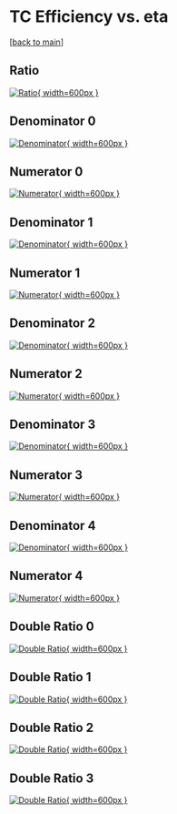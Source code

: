 # TC Efficiency vs. eta

[[back to main](./)]



## Ratio

[![Ratio](../mtv/var/TC_loweta_11_0_eff_eta.png){ width=600px }](../mtv/var/TC_loweta_11_0_eff_eta.pdf)

## Denominator 0

[![Denominator](../mtv/den/TC_loweta_11_0_eff_eta_den0.png){ width=600px }](../mtv/den/TC_loweta_11_0_eff_eta_den0.pdf)

## Numerator 0

[![Numerator](../mtv/num/TC_loweta_11_0_eff_eta_num0.png){ width=600px }](../mtv/num/TC_loweta_11_0_eff_eta_num0.pdf)

## Denominator 1

[![Denominator](../mtv/den/TC_loweta_11_0_eff_eta_den1.png){ width=600px }](../mtv/den/TC_loweta_11_0_eff_eta_den1.pdf)

## Numerator 1

[![Numerator](../mtv/num/TC_loweta_11_0_eff_eta_num1.png){ width=600px }](../mtv/num/TC_loweta_11_0_eff_eta_num1.pdf)

## Denominator 2

[![Denominator](../mtv/den/TC_loweta_11_0_eff_eta_den2.png){ width=600px }](../mtv/den/TC_loweta_11_0_eff_eta_den2.pdf)

## Numerator 2

[![Numerator](../mtv/num/TC_loweta_11_0_eff_eta_num2.png){ width=600px }](../mtv/num/TC_loweta_11_0_eff_eta_num2.pdf)

## Denominator 3

[![Denominator](../mtv/den/TC_loweta_11_0_eff_eta_den3.png){ width=600px }](../mtv/den/TC_loweta_11_0_eff_eta_den3.pdf)

## Numerator 3

[![Numerator](../mtv/num/TC_loweta_11_0_eff_eta_num3.png){ width=600px }](../mtv/num/TC_loweta_11_0_eff_eta_num3.pdf)

## Denominator 4

[![Denominator](../mtv/den/TC_loweta_11_0_eff_eta_den4.png){ width=600px }](../mtv/den/TC_loweta_11_0_eff_eta_den4.pdf)

## Numerator 4

[![Numerator](../mtv/num/TC_loweta_11_0_eff_eta_num4.png){ width=600px }](../mtv/num/TC_loweta_11_0_eff_eta_num4.pdf)

## Double Ratio 0

[![Double Ratio](../mtv/ratio/TC_loweta_11_0_eff_eta_ratio0.png){ width=600px }](../mtv/ratio/TC_loweta_11_0_eff_eta_ratio0.pdf)

## Double Ratio 1

[![Double Ratio](../mtv/ratio/TC_loweta_11_0_eff_eta_ratio1.png){ width=600px }](../mtv/ratio/TC_loweta_11_0_eff_eta_ratio1.pdf)

## Double Ratio 2

[![Double Ratio](../mtv/ratio/TC_loweta_11_0_eff_eta_ratio2.png){ width=600px }](../mtv/ratio/TC_loweta_11_0_eff_eta_ratio2.pdf)

## Double Ratio 3

[![Double Ratio](../mtv/ratio/TC_loweta_11_0_eff_eta_ratio3.png){ width=600px }](../mtv/ratio/TC_loweta_11_0_eff_eta_ratio3.pdf)


